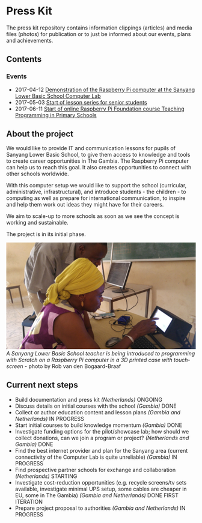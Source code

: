 # Press Kit

The press kit repository contains information clippings (articles) and media files (photos) for publication or to just be informed about our events, plans and achievements.


## Contents

### Events

- 2017-04-12 [Demonstration of the Raspberry Pi computer at the Sanyang Lower Basic School Computer Lab](20170412-sanyang-computer-lab-raspberrypi-demonstration)
- 2017-05-03 [Start of lesson series for senior students](20170503-start-of-lesson-series)
- 2017-06-11 [Start of online Raspberry Pi Foundation course Teaching Programming in Primary Schools](20170611-start-of-rpf-course)

## About the project

We would like to provide IT and communication lessons for pupils of Sanyang Lower Basic School,
to give them access to knowledge and tools to create career opportunities in The Gambia.
The Raspberry Pi computer can help us to reach this goal. It also creates opportunities to
connect with other schools worldwide.

With this computer setup we would like to support the school (curricular, administrative,
infrastructural), and introduce students - the children - to computing as well as prepare
for international communication, to inspire and help them work out ideas they might
have for their careers.

We aim to scale-up to more schools as soon as we see the concept is working and sustainable.

The project is in its initial phase.

![A Sanyang Lower Basic School teacher is being introduced to programming with Sratch on a Raspberry Pi computer in a 3D printed case with touch-screen - photo by Rob van den Bogaard-Braaf](media/20170411_135732_web.jpg)
*A Sanyang Lower Basic School teacher is being introduced to programming with Scratch on a Raspberry Pi computer in a 3D printed case with touch-screen* - photo by Rob van den Bogaard-Braaf

## Current next steps

- Build documentation and press kit *(Netherlands)* ONGOING
- Discuss details on initial courses with the school *(Gambia)* DONE
- Collect or author education content and lesson plans *(Gambia and Netherlands)* IN PROGRESS
- Start initial courses to build knowledge momentum *(Gambia)* DONE
- Investigate funding options for the pilot/showcase lab; how should we collect donations, can we join a program or project? *(Netherlands and Gambia)* DONE
- Find the best internet provider and plan for the Sanyang area (current connectivity of the Computer Lab is quite unreliable) *(Gambia)* IN PROGRESS
- Find prospective partner schools for exchange and collaboration *(Netherlands)* STARTING
- Investigate cost-reduction opportunities (e.g. recycle screens/tv sets available, investigate minimal UPS setup, some cables are cheaper in EU, some in The Gambia) *(Gambia and Netherlands)* DONE FIRST ITERATION
- Prepare project proposal to authorities *(Gambia and Netherlands)* IN PROGRESS
